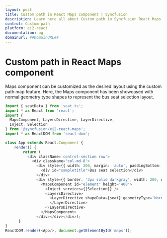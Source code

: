 ```yaml
---
layout: post
title: Custom path in React Maps component | Syncfusion
description: Learn here all about Custom path in Syncfusion React Maps component of Syncfusion Essential JS 2 and more.
control: Custom path 
platform: ej2-react
documentation: ug
domainurl: ##DomainURL##
---
```


# Custom path in React Maps component

Maps component can be customized as the desired layout using the custom path map feature. Here, the Maps component has been showcased with normal geometry type shapes to represent the bus seat selection layout.


```ts
import { seatData } from 'seat.ts';
import * as React from 'react';
import {
  MapsComponent, LayersDirective, LayerDirective,
  Inject, Selection
} from '@syncfusion/ej2-react-maps';
import * as ReactDOM from 'react-dom';

class App extends React.Component {
    render() {
        return (
          <div className='control-section row'>
            <div className='col-md-8'>
              <div style={{ width: 200, margin: 'auto', paddingBottom: 20 }}>
                <div id="sampletitle">Bus seat selection</div>
              </div>
              <div style={{ border: '3px solid darkgray', width: 200, display: 'block', margin: 'auto' }}>
                <MapsComponent id="element" height='400'>
                  <Inject services={[Selection]} />
                  <LayersDirective>
                    <LayerDirective shapeData={seat} geometryType='Normal'>
                    </LayerDirective>
                  </LayersDirective>
                </MapsComponent>
              </div></div></div>);
      }
}
ReactDOM.render(<App/>, document.getElementById('maps'));
```